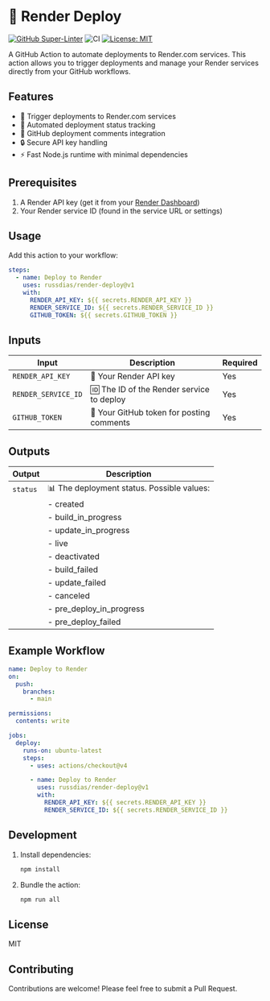 # 🚀 Render Deploy

[![GitHub Super-Linter](https://github.com/russdias/render-deploy/actions/workflows/linter.yml/badge.svg)](https://github.com/super-linter/super-linter)
![CI](https://github.com/russdias/render-deploy/actions/workflows/ci.yml/badge.svg)
[![License: MIT](https://img.shields.io/badge/License-MIT-yellow.svg)](https://opensource.org/licenses/MIT)

A GitHub Action to automate deployments to Render.com services. This action
allows you to trigger deployments and manage your Render services directly from
your GitHub workflows.

## Features

- 🚀 Trigger deployments to Render.com services
- 🔄 Automated deployment status tracking
- 💬 GitHub deployment comments integration
- 🔒 Secure API key handling
- ⚡️ Fast Node.js runtime with minimal dependencies

## Prerequisites

1. A Render API key (get it from your
   [Render Dashboard](https://dashboard.render.com/settings/api-keys))
1. Your Render service ID (found in the service URL or settings)

## Usage

Add this action to your workflow:

```yaml
steps:
  - name: Deploy to Render
    uses: russdias/render-deploy@v1
    with:
      RENDER_API_KEY: ${{ secrets.RENDER_API_KEY }}
      RENDER_SERVICE_ID: ${{ secrets.RENDER_SERVICE_ID }}
      GITHUB_TOKEN: ${{ secrets.GITHUB_TOKEN }}
```

## Inputs

| Input               | Description                               | Required |
| ------------------- | ----------------------------------------- | -------- |
| `RENDER_API_KEY`    | 🔑 Your Render API key                    | Yes      |
| `RENDER_SERVICE_ID` | 🆔 The ID of the Render service to deploy | Yes      |
| `GITHUB_TOKEN`      | 🔑 Your GitHub token for posting comments | Yes      |

## Outputs

| Output   | Description                                |
| -------- | ------------------------------------------ |
| `status` | 📊 The deployment status. Possible values: |
|          | - created                                  |
|          | - build_in_progress                        |
|          | - update_in_progress                       |
|          | - live                                     |
|          | - deactivated                              |
|          | - build_failed                             |
|          | - update_failed                            |
|          | - canceled                                 |
|          | - pre_deploy_in_progress                   |
|          | - pre_deploy_failed                        |

## Example Workflow

```yaml
name: Deploy to Render
on:
  push:
    branches:
      - main

permissions:
  contents: write

jobs:
  deploy:
    runs-on: ubuntu-latest
    steps:
      - uses: actions/checkout@v4

      - name: Deploy to Render
        uses: russdias/render-deploy@v1
        with:
          RENDER_API_KEY: ${{ secrets.RENDER_API_KEY }}
          RENDER_SERVICE_ID: ${{ secrets.RENDER_SERVICE_ID }}
```

## Development

1. Install dependencies:

   ```bash
   npm install
   ```

1. Bundle the action:

   ```bash
   npm run all
   ```

## License

MIT

## Contributing

Contributions are welcome! Please feel free to submit a Pull Request.
